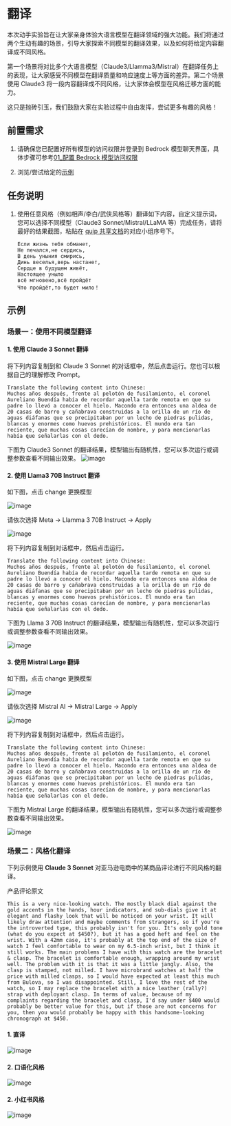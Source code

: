 # 翻译

本次动手实验旨在让大家亲身体验大语言模型在翻译领域的强大功能。我们将通过两个生动有趣的场景，引导大家探索不同模型的翻译效果，以及如何将给定内容翻译成不同风格。

第一个场景将对比多个大语言模型（Claude3/Llamma3/Mistral）在翻译任务上的表现，让大家感受不同模型在翻译质量和响应速度上等方面的差异。第二个场景使用 Claude3 将一段内容翻译成不同风格，让大家体会模型在风格迁移方面的能力。

这只是抛砖引玉，我们鼓励大家在实验过程中自由发挥，尝试更多有趣的风格！

## 前置需求

1. 请确保您已配置好所有模型的访问权限并登录到 Bedrock 模型聊天界面，具体步骤可参考[01\_配置 Bedrock 模型访问权限](../01_前置需求/01_配置Bedrock模型访问权限.md)

2. 浏览/尝试给定的[示例](#示例)

## 任务说明

1. 使用任意风格（例如相声/李白/武侠风格等）翻译如下内容，自定义提示词，您可以选择不同模型（Claude3 Sonnet/Mistral/LLaMA 等）完成任务，请将最好的结果截图，粘贴在 [quip 共享文档](https://quip-amazon.com/MxpqAMSyqRv6)的对应小组序号下。

   ```
   Если жизнь тебя обманет,
   Не печался,не сердись,
   В день уныния смирись,
   Динь веселья,верь настанет,
   Сердце в будущем живёт,
   Настоящее уныло
   всё мгновено,всё пройдёт
   Что пройдёт,то будет мило！
   ```

<!-- ## 原文

下列段落为名著《百年孤独》的开头，我们将使用不同模型进行翻译。

```
Muchos años después, frente al pelotón de fusilamiento, el coronel Aureliano Buendía había de recordar aquella tarde remota en que su padre lo llevó a conocer el hielo. Macondo era entonces una aldea de 20 casas de barro y cañabrava construidas a la orilla de un río de aguas diáfanas que se precipitaban por un lecho de piedras pulidas, blancas y enormes como huevos prehistóricos. El mundo era tan reciente, que muchas cosas carecían de nombre, y para mencionarlas había que señalarlas con el dedo.
``` -->

## 示例

### 场景一：使用不同模型翻译

#### 1. 使用 Claude 3 Sonnet 翻译

将下列内容复制到和 Claude 3 Sonnet 的对话框中，然后点击运行。您也可以根据自己的理解修改 Prompt。

```
Translate the following content into Chinese:
Muchos años después, frente al pelotón de fusilamiento, el coronel Aureliano Buendía había de recordar aquella tarde remota en que su padre lo llevó a conocer el hielo. Macondo era entonces una aldea de 20 casas de barro y cañabrava construidas a la orilla de un río de aguas diáfanas que se precipitaban por un lecho de piedras pulidas, blancas y enormes como huevos prehistóricos. El mundo era tan reciente, que muchas cosas carecían de nombre, y para mencionarlas había que señalarlas con el dedo.
```

下图为 Claude3 Sonnet 的翻译结果，模型输出有随机性，您可以多次运行或调整参数查看不同输出效果。
![image](../../images/07_workshop_images/translate_claude.png)

#### 2. 使用 Llama3 70B Instruct 翻译

如下图，点击 change 更换模型

![image](../../images/07_workshop_images/translate_llamma_01.png)

请依次选择 Meta -> Llamma 3 70B Instruct -> Apply

![image](../../images/07_workshop_images/translate_llamma_02.png)

将下列内容复制到对话框中，然后点击运行。

```
Translate the following content into Chinese:
Muchos años después, frente al pelotón de fusilamiento, el coronel Aureliano Buendía había de recordar aquella tarde remota en que su padre lo llevó a conocer el hielo. Macondo era entonces una aldea de 20 casas de barro y cañabrava construidas a la orilla de un río de aguas diáfanas que se precipitaban por un lecho de piedras pulidas, blancas y enormes como huevos prehistóricos. El mundo era tan reciente, que muchas cosas carecían de nombre, y para mencionarlas había que señalarlas con el dedo.
```

下图为 Llama 3 70B Instruct 的翻译结果，模型输出有随机性，您可以多次运行或调整参数查看不同输出效果。

![image](../../images/07_workshop_images/translate_llamma_03.png)

#### 3. 使用 Mistral Large 翻译

如下图，点击 change 更换模型

![image](../../images/07_workshop_images/translate_llamma_01.png)

请依次选择 Mistral AI -> Mistral Large -> Apply

![image](../../images/07_workshop_images/translate_mistral_01.png)

将下列内容复制到对话框中，然后点击运行。

```
Translate the following content into Chinese:
Muchos años después, frente al pelotón de fusilamiento, el coronel Aureliano Buendía había de recordar aquella tarde remota en que su padre lo llevó a conocer el hielo. Macondo era entonces una aldea de 20 casas de barro y cañabrava construidas a la orilla de un río de aguas diáfanas que se precipitaban por un lecho de piedras pulidas, blancas y enormes como huevos prehistóricos. El mundo era tan reciente, que muchas cosas carecían de nombre, y para mencionarlas había que señalarlas con el dedo.
```

下图为 Mistral Large 的翻译结果，模型输出有随机性，您可以多次运行或调整参数查看不同输出效果。

![image](../../images/07_workshop_images/translate_llamma_03.png)

### 场景二：风格化翻译

下列示例使用 **Claude 3 Sonnet** 对亚马逊电商中的某商品评论进行不同风格的翻译。

产品评论原文

```
This is a very nice-looking watch. The mostly black dial against the gold accents in the hands, hour indicators, and sub-dials give it at elegant and flashy look that will be noticed on your wrist. It will likely draw attention and maybe comments from strangers, so if you're the introverted type, this probably isn't for you. It's only gold tone (what do you expect at $450?), but it has a good heft and feel on the wrist. With a 42mm case, it's probably at the top end of the size of watch I feel comfortable to wear on my 6.5-inch wrist, but I think it still works. The main problems I have with this watch are the bracelet & clasp. The bracelet is comfortable enough, wrapping around my wrist well. The problem with it is that it was a little jangly. Also, the clasp is stamped, not milled. I have microbrand watches at half the price with milled clasps, so I would have expected at least this much from Bulova, so I was disappointed. Still, I love the rest of the watch, so I may replace the bracelet with a nice leather (rally?) strap with deployant clasp. In terms of value, because of my complaints regarding the bracelet and clasp, I'd say under $400 would probably be better value for this, but if those are not concerns for you, then you would probably be happy with this handsome-looking chronograph at $450.
```

#### 1. 直译

![image](../../images/07_workshop_images/translate_style_01.png)

#### 2. 口语化风格

![image](../../images/07_workshop_images/translate_stype_02.png)

#### 2. 小红书风格

![image](../../images/07_workshop_images/translate_style_03.png)
